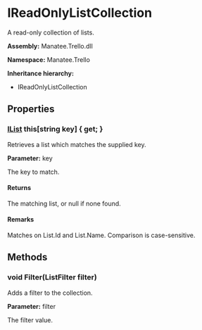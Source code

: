 # IReadOnlyListCollection

A read-only collection of lists.

**Assembly:** Manatee.Trello.dll

**Namespace:** Manatee.Trello

**Inheritance hierarchy:**

- IReadOnlyListCollection

## Properties

### [IList](IList#ilist) this[string key] { get; }

Retrieves a list which matches the supplied key.

**Parameter:** key

The key to match.

#### Returns

The matching list, or null if none found.

#### Remarks

Matches on List.Id and List.Name. Comparison is case-sensitive.

## Methods

### void Filter(ListFilter filter)

Adds a filter to the collection.

**Parameter:** filter

The filter value.

